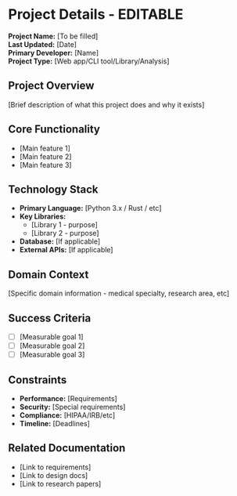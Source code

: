 # Project Details - EDITABLE

**Project Name:** [To be filled]  
**Last Updated:** [Date]  
**Primary Developer:** [Name]  
**Project Type:** [Web app/CLI tool/Library/Analysis]

## Project Overview
[Brief description of what this project does and why it exists]

## Core Functionality
- [Main feature 1]
- [Main feature 2]
- [Main feature 3]

## Technology Stack
- **Primary Language:** [Python 3.x / Rust / etc]
- **Key Libraries:** 
  - [Library 1 - purpose]
  - [Library 2 - purpose]
- **Database:** [If applicable]
- **External APIs:** [If applicable]

## Domain Context
[Specific domain information - medical specialty, research area, etc]

## Success Criteria
- [ ] [Measurable goal 1]
- [ ] [Measurable goal 2]
- [ ] [Measurable goal 3]

## Constraints
- **Performance:** [Requirements]
- **Security:** [Special requirements]
- **Compliance:** [HIPAA/IRB/etc]
- **Timeline:** [Deadlines]

## Related Documentation
- [Link to requirements]
- [Link to design docs]
- [Link to research papers]